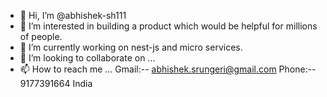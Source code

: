 - 👋 Hi, I’m @abhishek-sh111
- 👀 I’m interested in building a product which would be helpful for millions of people.
- 🌱 I’m currently working on nest-js and micro services.
- 💞️ I’m looking to collaborate on ...
- 📫 How to reach me ... Gmail:-- abhishek.srungeri@gmail.com Phone:-- 9177391664 India

<!---
abhishek-sh111/abhishek-sh111 is a ✨ special ✨ repository because its `README.md` (this file) appears on your GitHub profile.
You can click the Preview link to take a look at your changes.
--->
